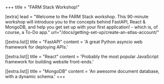 +++
title = "FARM Stack Workshop!"

[extra]
lead = "Welcome to the FARM Stack workshop. This 90-minute workshop will introduce you to the concepts behind FastAPI, React & MongoDB, and help you get set up with your first application! - which is, of course, a To-Do app."
url="/docs/getting-set-up/create-an-atlas-account/"

[[extra.list]]
title = "FastAPI"
content = 'A great Python asyncio web framework for deploying APIs.'

[[extra.list]]
title = "React"
content = 'Probably the most popular JavaScript framework for building website front-ends.'

[[extra.list]]
title = "MongoDB"
content = 'An awesome document database, with a dynamic schema.'
+++
